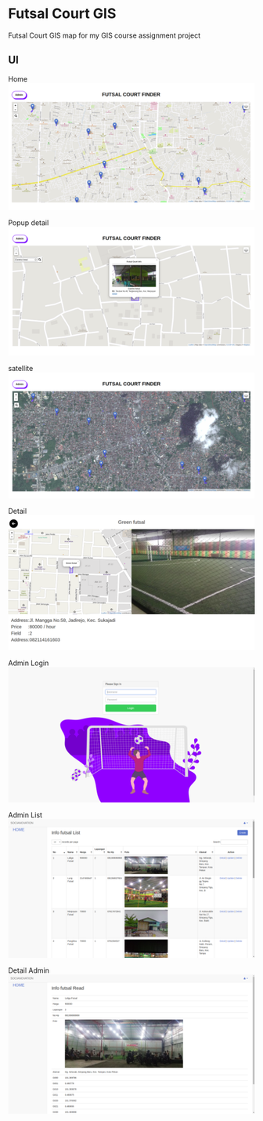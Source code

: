 # Futsal Court GIS
Futsal Court GIS map for my GIS course assignment project

## UI
Home
![Home](/assets/img/SS/tampilan1.png)

Popup detail
![Home](/assets/img/SS/tampilanpopup.png)

satellite 
![Home](/assets/img/SS/tampilansatelit.png)

Detail
![Home](/assets/img/SS/tampilandetail.png)

Admin Login
![Home](/assets/img/SS/tampilanadmin.png)

Admin List
![Home](/assets/img/SS/tampilanlistadmin.png)

Detail Admin
![Home](/assets/img/SS/tampilandetailAdmin.png)



